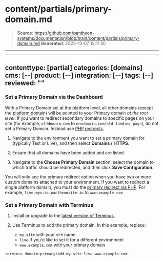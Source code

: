 # content/partials/primary-domain.md

> **Source**: https://github.com/pantheon-systems/documentation/blob/main/content/partials/primary-domain.md
> **Generated**: 2025-10-07 12:11:50

---

---
contenttype: [partial]
categories: [domains]
cms: [--]
product: [--]
integration: [--]
tags: [--]
reviewed: ""
---

### Set a Primary Domain via the Dashboard

<Alert type="danger" title="Warning">

With a Primary Domain set at the platform level, all other domains (except the [platform domain](/guides/domains)) will be pointed to your Primary domain _at the root level_. If you want to redirect secondary domains to specific pages on your site (for example, `olddomain.com` to `newdomain.com/old-landing-page`), do not set a Primary Domain. Instead use [PHP redirects](/guides/redirect/#redirect-with-php).

</Alert>

1. Navigate to the environment you want to set a primary domain for (typically Test or Live), and then select **<Icon icon="global" /> Domains / HTTPS**.

1. Ensure that all domains have been added and are listed.

1. Navigate to the **Choose Primary Domain** section, select the domain to which traffic should be redirected, and then click **Save Configuration**.

<Alert title="Note" type="info">

You will only see the primary redirect option when you have two or more custom domains attached to your environment. If you want to redirect a single platform domain, you must do the [primary redirect via PHP](/guides/redirect/php#without-regex). For example, `live-mysite.pantheonsite.io` to `www.example.com` 

</Alert>

### Set a Primary Domain with Terminus

1. Install or upgrade to the [latest version of Terminus](/terminus/install).

1. Use Terminus to add the primary domain. In this example, replace:

    - `my-site` with your site name
    - `live` if you'd like to set it for a different environment
    - `www.example.com` with your primary domain

  ```bash{promptUser: user}
  terminus domain:primary:add my-site.live www.example.com
  ```
